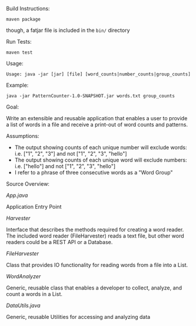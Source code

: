 Build Instructions:

`maven package`

though, a fatjar file is included in the `bin/` directory

Run Tests:

`maven test`

Usage:

`Usage: java -jar [jar] [file] [word_counts|number_counts|group_counts]`

Example:

`java -jar PatternCounter-1.0-SNAPSHOT.jar words.txt group_counts`

Goal:

Write an extensible and reusable application that enables a user to provide 
a list of words in a file and receive a print-out of word counts and patterns.

Assumptions:

- The output showing counts of each unique number will exclude words: 
i.e. ["1", "2", "3"] and not ["1", "2", "3", "hello"]
- The output showing counts of each unique word will exclude numbers:
i.e. ["hello"] and not ["1", "2", "3", "hello"]
- I refer to a phrase of three consecutive words as a "Word Group"

Source Overview:

*App.java*

Application Entry Point

*Harvester*

Interface that describes the methods required for creating a word reader. The included word 
reader (FileHarvester) reads a text file, but other word readers could be a REST API or a Database.

*FileHarvester*

Class that provides IO functionality for reading words from a file into a List.

*WordAnalyzer*

Generic, reusable class that enables a developer to collect, analyze, and count a words in a List.

*DataUtils.java*

Generic, reusable Utilities for accessing and analyzing data